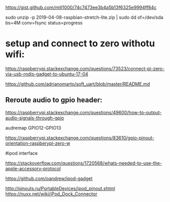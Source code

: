 https://gist.github.com/mill1000/74c7473ee3b4a5b13f6325e9994ff84c

sudo unzip -p 2019-04-08-raspbian-stretch-lite.zip | sudo dd of=/dev/sda bs=4M conv=fsync status=progress


# setup and connect to zero withotu wifi:

https://raspberrypi.stackexchange.com/questions/73523/connect-pi-zero-via-usb-rndis-gadget-to-ubuntu-17-04





https://github.com/adrianomarto/soft_uart/blob/master/README.md

## Reroute audio to gpio header:


https://raspberrypi.stackexchange.com/questions/49600/how-to-output-audio-signals-through-gpio

audremap GPIO12-GPIO13

https://raspberrypi.stackexchange.com/questions/83610/gpio-pinout-orientation-raspberypi-zero-w





#ipod interface

https://stackoverflow.com/questions/1720568/whats-needed-to-use-the-apple-accessory-protocol

https://github.com/oandrew/ipod-gadget


http://pinouts.ru/PortableDevices/ipod_pinout.shtml
https://nuxx.net/wiki/iPod_Dock_Connector
